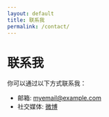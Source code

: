 ```yaml
---
layout: default
title: 联系我
permalink: /contact/
---
```


# 联系我

你可以通过以下方式联系我：
- 邮箱: myemail@example.com
- 社交媒体: [微博](https://weibo.com)
